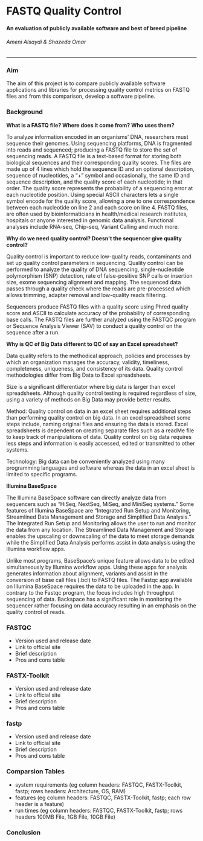 # FASTQ Quality Control
#### An evaluation of publicly available software and best of breed pipeline
###### Ameni Alsaydi & Shazeda Omar
----
### Aim
The aim of this project is to compare publicly available software applications and libraries for processing quality control metrics on FASTQ files and from this comparison, develop a software pipeline.
### Background
**What is a FASTQ file? Where does it come from? Who uses them?**
  
  To analyze information encoded in an organisms’ DNA, researchers must sequence their genomes. Using sequencing platforms, DNA is fragmented into reads and sequenced; producing a FASTQ file to store the set of sequencing reads.  A FASTQ file is a text-based format for storing both biological sequences and their corresponding quality scores. The files are made up of 4 lines which hold the sequence ID and an optional description, sequence of nucleotides, a “+” symbol and occasionally, the same ID and sequence description, and the quality score of each nucleotide; in that order. The quality score represents the probability of a sequencing error at each nucleotide position. Using special ASCII characters lets a single symbol encode for the quality score, allowing a one to one correspondence between each nucleotide on line 2 and each score on line 4. FASTQ files, are often used by bioinformaticians in health/medical research institutes, hospitals or anyone interested in genomic data analysis. Functional analyses include RNA-seq, Chip-seq, Variant Calling and much more. 

**Why do we need quality control? Doesn't the sequencer give quality control?**

  Quality control is important to reduce low-quality reads, contaminants and set up quality control parameters in sequencing. Quality control can be performed to analyze the quality of DNA sequencing, single-nucleotide polymorphism (SNP) detection, rate of false-positive SNP calls or insertion size, exome sequencing alignment and mapping. The sequenced data passes through a quality check where the reads are pre-processed which allows trimming, adapter removal and low-quality reads filtering. 

  Sequencers produce FASTQ files with a quality score using Phred quality score and ASCII to calculate accuracy of the probability of corresponding base calls. The FASTQ files are further analyzed using the FASTQC program or Sequence Analysis Viewer (SAV) to conduct a quality control on the sequence after a run.  

**Why is QC of Big Data different to QC of say an Excel spreadsheet?**

Data quality refers to the methodical approach, policies and processes by which an organization manages the accuracy, validity, timeliness, completeness, uniqueness, and consistency of its data. Quality control methodologies differ from Big Data to Excel spreadsheets.

Size is a significant differentiator where big data is larger than excel spreadsheets. Although quality control testing is required regardless of size, using a variety of methods on Big Data may provide better results. 

Method: Quality control on data in an excel sheet requires additional steps than performing quality control on big data. In an excel spreadsheet some steps include, naming original files and ensuring the data is stored. Excel spreadsheets is dependent on creating separate files such as a readMe file to keep track of manipulations of data. Quality control on big data requires less steps and information is easily accessed, edited or transmitted to other systems. 

Technology: Big data can be conveniently analyzed using many programming languages and software whereas the data in an excel sheet is limited to specific programs.

**Illumina BaseSpace**

The Illumina BaseSpace software can directly analyze data from sequencers such as “HiSeq, NextSeq, MiSeq, and MiniSeq systems.” Some features of Illumina BaseSpace are “Integrated Run Setup and Monitoring, Streamlined Data Management and Storage and Simplified Data Analysis.” The Integrated Run Setup and Monitoring allows the user to run and monitor the data from any location. The Streamlined Data Management and Storage enables the upscaling or downscaling of the data to meet storage demands while the Simplified Data Analysis performs assist in data analysis using the Illumina workflow apps. 

Unlike most programs, BaseSpace’s unique feature allows data to be edited simultaneously by Illumina workflow apps. Using these apps for analysis generates information about alignment, variants and assist in the conversion of base call files (.bcl) to FASTQ files. The Fastqc app available on Illumina BaseSpace requires the data to be uploaded in the app. In contrary to the Fastqc program, the focus includes high throughput sequencing of data. Backspace has a significant role in monitoring the sequencer rather focusing on data accuracy resulting in an emphasis on the quality control of reads. 


### FASTQC
* Version used and release date
* Link to official site
* Brief description
* Pros and cons table

### FASTX-Toolkit
* Version used and release date
* Link to official site
* Brief description
* Pros and cons table

### fastp
* Version used and release date
* Link to official site
* Brief description
* Pros and cons table

### Comparsion Tables
* system requirements (eg column headers: FASTQC, FASTX-Toolkit, fastp; rows headers: Architecture, OS, RAM)
* features (eg column headers: FASTQC, FASTX-Toolkit, fastp; each row header is a feature)
* run times (eg column headers: FASTQC, FASTX-Toolkit, fastp; rows headers 100MB File, 1GB File, 10GB File)

### Conclusion
